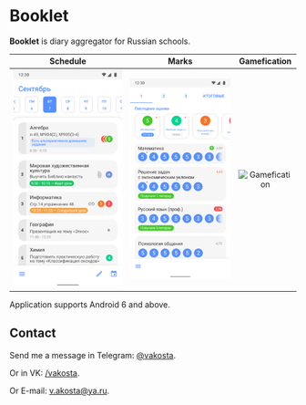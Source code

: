 # Booklet
**Booklet** is diary aggregator for Russian schools.

Schedule | Marks |  Gamefication
:-------:|:-----:|:------------:
![Schedule](images/schedule.png)  |  ![Marks](images/marks.png) |  ![Gamefication](images/gamefication.png)

Application supports Android 6 and above.

## Contact
Send me a message in Telegram: [@vakosta](https://t.me/vakosta).

Or in VK: [/vakosta](https://vk.com/vakosta).

Or E-mail: [v.akosta@ya.ru](mailto:v.akosta@ya.ru).
